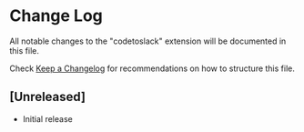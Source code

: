 # Change Log

All notable changes to the "codetoslack" extension will be documented in this file.

Check [Keep a Changelog](http://keepachangelog.com/) for recommendations on how to structure this file.

## [Unreleased]

- Initial release